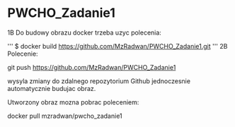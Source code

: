 # PWCHO_Zadanie1
1B
Do budowy obrazu docker trzeba uzyc polecenia:

'''
$ docker build https://github.com/MzRadwan/PWCHO_Zadanie1.git
'''
2B
Polecenie:

git push https://github.com/MzRadwan/PWCHO_Zadanie1

wysyla zmiany do zdalnego repozytorium Github jednoczesnie automatycznie budujac obraz.

Utworzony obraz mozna pobrac poleceniem:

docker pull mzradwan/pwcho_zadanie1
